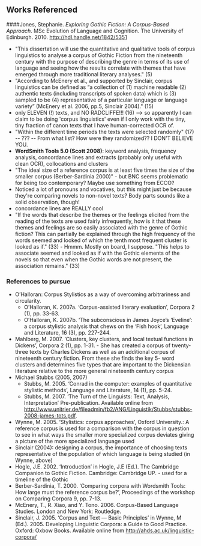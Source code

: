 ## Works Referenced

####Jones, Stephanie. *Exploring Gothic Fiction: A Corpus-Based Approach*. MSc Evolution of Language and Cognition. The University of Edinburgh. 2010. http://hdl.handle.net/1842/5351
* "This dissertation will use the quantitative and qualitative tools of corpus linguistics to analyse a corpus of Gothic Fiction from the nineteenth century with the purpose of describing the genre in terms of its use of language and seeing how the results correlate with themes that have emerged through more traditional literary analyses." (5)
* "According to McEnery et al., and supported by Sinclair, corpus linguistics can be defined as “a collection of (1) machine readable (2) authentic texts (including transcripts of spoken data) which is (3) sampled to be (4) representative of a particular language or language variety” (McEnery et al. 2006, pp.5, Sinclair 2004)." (15)
* only ELEVEN (!) texts, and NO RADCLIFFE!!! (16) --> so apparently I can claim to be doing 'corpus linguistics' even if I only work with the tiny, tiny fraction of canon texts that I have human-corrected OCR of.
* "Within the different time periods the texts were selected randomly" (17) -- ??? -- From what list? How were they randomized?? I DON'T BELIEVE YOU.
* **WordSmith Tools 5.0 (Scott 2008)**: keyword analysis, frequency analysis, concordance lines and extracts (probably only useful with clean OCR), collocations and clusters
* "The ideal size of a reference corpus is at least five times the size of the smaller corpus (Berber-Sardinia 2000)" - but BNC seems problematic for being too contemporary? Maybe use something from ECCO?
* Noticed a lot of pronouns and vocatives, but this might just be because they're comparing novels to non-novel texts? Body parts sounds like a solid observation, though!
* concordance lines are REALLY cool
* "If the words that describe the themes or the feelings elicited from the reading of the texts are used fairly infrequently, how is it that these themes and feelings are so easily associated with the genre of Gothic fiction? This can partially be explained through the high frequency of the words seemed and looked of which the tenth most frequent cluster is looked as if." (33) - Hmmm. Mostly on board, I suppose. "This helps to associate seemed and looked as if with the Gothic elements of the novels so that even when the Gothic words are not present, the association remains." (33)

### References to pursue
* O’Halloran: Corpus Stylistics as a way of overcoming arbitrariness and circularity.
    - O’Halloran, K. 2007a. ‘Corpus-assisted literary evaluation’, Corpora 2 (1), pp. 33-63.
    - O’Halloran, K. 2007b. ‘The subconscious in James Joyce’s ‘Eveline’: a corpus stylistic analysis that chews on the ‘Fish hook’, Language and Literature, 16 (3), pp. 227-244.
* Mahlberg, M. 2007. ‘Clusters, key clusters, and local textual functions in Dickens’, Corpora 2 (1), pp. 1-31. - She has created a corpus of twenty-three texts by Charles Dickens as well as an additional corpus of nineteenth century fiction. From these she finds the key 5- word clusters and determines five types that are important to the Dickensian literature relative to the more general nineteenth century corpus
* Michael Stubbs (2005, 2007)
    - Stubbs, M. 2005. ‘Conrad in the computer: examples of quantitative stylistic methods’, Language and Literature, 14 (1), pp. 5-24.
    - Stubbs, M. 2007. ‘The Turn of the Linguists: Text, Analysis, Interpretation’ Pre-publication. Available online from http://www.unitrier.de/fileadmin/fb2/ANG/Linguistik/Stubbs/stubbs-2008-james-tots.pdf.
* Wynne, M. 2005. ‘Stylistics: corpus approaches’, Oxford University.: A reference corpus is used for a comparison with the corpus in question to see in what ways the smaller more specialized corpus deviates giving a picture of the more specialized language used
* Sinclair (2004): designing a corpus, the importance of choosing texts representative of the population of which language is being studied (in Wynne, above)
* Hogle, J.E. 2002. ‘Introduction’ in Hogle, J.E (Ed.). The Cambridge Companion to Gothic Fiction. Cambridge: Cambridge UP. - used for a timeline of the Gothic
* Berber-Sardinia, T. 2000. ‘Comparing corpora with Wordsmith Tools: How large must the reference corpus be?’, Proceedings of the workshop on Comparing Corpora 9, pp. 7-13.
* McEnery, T., R. Xiao, and Y. Tono. 2006. Corpus-Based Language Studies. London and New York: Routledge.
* Sinclair, J. 2005. ‘Corpus and Text — Basic Principles’ in Wynne, M (Ed.). 2005. Developing Linguistic Corpora: a Guide to Good Practice. Oxford: Oxbow Books. Available online from http://ahds.ac.uk/linguistic-corpora/